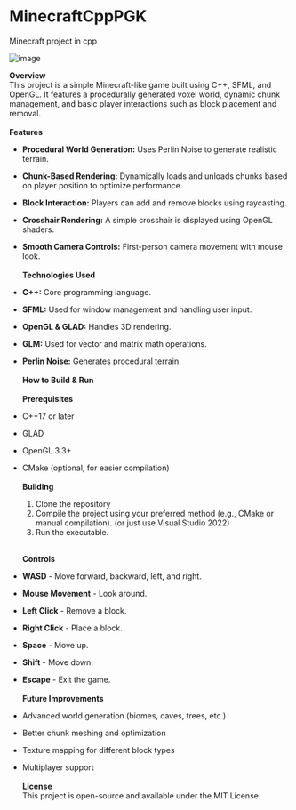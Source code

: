 # MinecraftCppPGK
Minecraft project in cpp

![image](https://github.com/user-attachments/assets/868cd3ad-cf97-4175-b192-4bdb853620e5)

<b> Overview </b> <br>
This project is a simple Minecraft-like game built using C++, SFML, and OpenGL. It features a procedurally generated voxel world, dynamic chunk management, and basic player interactions such as block placement and removal.
<br><br>
<b> Features </b>
- <b>Procedural World Generation:</b> Uses Perlin Noise to generate realistic terrain.
- <b>Chunk-Based Rendering:</b> Dynamically loads and unloads chunks based on player position to optimize performance.
- <b>Block Interaction:</b> Players can add and remove blocks using raycasting.
- <b>Crosshair Rendering:</b> A simple crosshair is displayed using OpenGL shaders.
- <b>Smooth Camera Controls:</b> First-person camera movement with mouse look.
<br><br>
<b> Technologies Used </b> <br>
- <b>C++:</b> Core programming language.
- <b>SFML:</b> Used for window management and handling user input.
- <b>OpenGL & GLAD:</b> Handles 3D rendering.
- <b>GLM:</b> Used for vector and matrix math operations.
- <b>Perlin Noise:</b> Generates procedural terrain.
<br><br>
<b>How to Build & Run</b><br><br>
<b>Prerequisites</b><br>
- C++17 or later
- GLAD
- OpenGL 3.3+
- CMake (optional, for easier compilation)
  <br><br>
  <b>Building</b> <br>
  1. Clone the repository
  2. Compile the project using your preferred method (e.g., CMake or manual compilation). (or just use Visual Studio 2022)
  3. Run the executable.
  <br><br>
  
  <b>Controls</b><br>
- <b>WASD</b> - Move forward, backward, left, and right.
- <b>Mouse Movement</b> - Look around.
- <b>Left Click</b> - Remove a block.
- <b>Right Click</b> - Place a block.
- <b>Space</b> - Move up.
- <b>Shift</b> - Move down.
- <b>Escape</b> - Exit the game.
<br><br>
<b>Future Improvements</b><br>
- Advanced world generation (biomes, caves, trees, etc.)
- Better chunk meshing and optimization
- Texture mapping for different block types
- Multiplayer support
<br><br>
<b>License</b><br>
This project is open-source and available under the MIT License.

